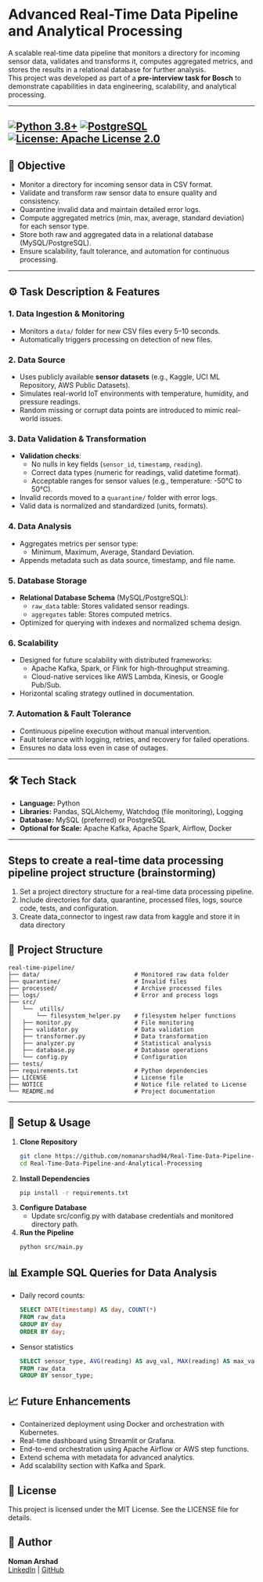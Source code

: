 # Advanced Real-Time Data Pipeline and Analytical Processing

A scalable real-time data pipeline that monitors a directory for incoming sensor data, validates and transforms it, computes aggregated metrics, and stores the results in a relational database for further analysis.  
This project was developed as part of a **pre-interview task for Bosch** to demonstrate capabilities in data engineering, scalability, and analytical processing.

---

[![Python 3.8+](https://img.shields.io/badge/python-3.8+-blue.svg)](https://www.python.org/downloads/)
[![PostgreSQL](https://img.shields.io/badge/database-PostgreSQL-316192.svg)](https://www.postgresql.org/)
[![License: Apache License 2.0](https://img.shields.io/badge/license-Apache%20License%202.0-blue)](https://opensource.org/license/apache-2-0)
---

## 📌 Objective
- Monitor a directory for incoming sensor data in CSV format.  
- Validate and transform raw sensor data to ensure quality and consistency.  
- Quarantine invalid data and maintain detailed error logs.  
- Compute aggregated metrics (min, max, average, standard deviation) for each sensor type.  
- Store both raw and aggregated data in a relational database (MySQL/PostgreSQL).  
- Ensure scalability, fault tolerance, and automation for continuous processing.  

---


## ⚙️ Task Description & Features

### 1. Data Ingestion & Monitoring
- Monitors a `data/` folder for new CSV files every 5–10 seconds.  
- Automatically triggers processing on detection of new files.  

### 2. Data Source
- Uses publicly available **sensor datasets** (e.g., Kaggle, UCI ML Repository, AWS Public Datasets).  
- Simulates real-world IoT environments with temperature, humidity, and pressure readings.  
- Random missing or corrupt data points are introduced to mimic real-world issues.  

### 3. Data Validation & Transformation
- **Validation checks**:  
  - No nulls in key fields (`sensor_id`, `timestamp`, `reading`).  
  - Correct data types (numeric for readings, valid datetime format).  
  - Acceptable ranges for sensor values (e.g., temperature: -50°C to 50°C).  
- Invalid records moved to a `quarantine/` folder with error logs.  
- Valid data is normalized and standardized (units, formats).  

### 4. Data Analysis
- Aggregates metrics per sensor type:  
  - Minimum, Maximum, Average, Standard Deviation.  
- Appends metadata such as data source, timestamp, and file name.  

### 5. Database Storage
- **Relational Database Schema** (MySQL/PostgreSQL):  
  - `raw_data` table: Stores validated sensor readings.  
  - `aggregates` table: Stores computed metrics.  
- Optimized for querying with indexes and normalized schema design.  

### 6. Scalability
- Designed for future scalability with distributed frameworks:  
  - Apache Kafka, Spark, or Flink for high-throughput streaming.  
  - Cloud-native services like AWS Lambda, Kinesis, or Google Pub/Sub.  
- Horizontal scaling strategy outlined in documentation.  

### 7. Automation & Fault Tolerance
- Continuous pipeline execution without manual intervention.  
- Fault tolerance with logging, retries, and recovery for failed operations.  
- Ensures no data loss even in case of outages.  

---

## 🛠️ Tech Stack
- **Language:** Python  
- **Libraries:** Pandas, SQLAlchemy, Watchdog (file monitoring), Logging  
- **Database:** MySQL (preferred) or PostgreSQL  
- **Optional for Scale:** Apache Kafka, Apache Spark, Airflow, Docker  

---


## Steps to create a real-time data processing pipeline project structure (brainstorming)

1. Set a project directory structure for a real-time data processing pipeline.
2. Include directories for data, quarantine, processed files, logs, source code, tests, and configuration.
3. Create data_connector to ingest raw data from kaggle and store it in data directory


## 📂 Project Structure
```plaintext
real-time-pipeline/
├── data/                           # Monitored raw data folder
├── quarantine/                     # Invalid files
├── processed/                      # Archive processed files
├── logs/                           # Error and process logs
├── src/
│   └──  utills/    
│       └── filesystem_helper.py    # filesystem helper functions
│   ├── monitor.py                  # File monitoring
│   ├── validator.py                # Data validation
│   ├── transformer.py              # Data transformation
│   ├── analyzer.py                 # Statistical analysis
│   ├── database.py                 # Database operations
│   └── config.py                   # Configuration
├── tests/
├── requirements.txt                # Python dependencies
├── LICENSE                         # License file
├── NOTICE                          # Notice file related to License
└── README.md                       # Project documentation
```


---

## 🚀 Setup & Usage

1. **Clone Repository**
   ```bash
   git clone https://github.com/nomanarshad94/Real-Time-Data-Pipeline-and-Analytical-Processing.git
   cd Real-Time-Data-Pipeline-and-Analytical-Processing
    ```
2. **Install Dependencies**
   ```bash
   pip install -r requirements.txt
   ```
3. **Configure Database**
   - Update src/config.py with database credentials and monitored directory path.
4. **Run the Pipeline**
   ```bash
   python src/main.py
    ```

## 📊 Example SQL Queries for Data Analysis
- Daily record counts:
    ```sql
    SELECT DATE(timestamp) AS day, COUNT(*) 
    FROM raw_data
    GROUP BY day 
    ORDER BY day;
    ```

- Sensor statistics
    ```sql
    SELECT sensor_type, AVG(reading) AS avg_val, MAX(reading) AS max_val, MIN(reading) AS min_val
    FROM raw_data
    GROUP BY sensor_type;
  ```
  
## 📈 Future Enhancements
- Containerized deployment using Docker and orchestration with Kubernetes.
- Real-time dashboard using Streamlit or Grafana. 
- End-to-end orchestration using Apache Airflow or AWS step functions. 
- Extend schema with metadata for advanced analytics.
- Add scalability section with Kafka and Spark.

## 📝 License
This project is licensed under the MIT License. See the LICENSE file for details.

## 👤 Author
**Noman Arshad** <br>
[LinkedIn](https://www.linkedin.com/in/noman-arshad) | [GitHub](https://github.com/nomanarshad94/)
